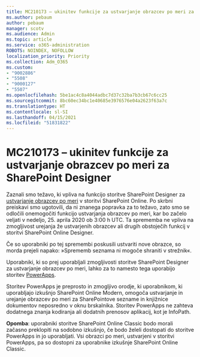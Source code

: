 ```yaml
---
title: MC210173 – ukinitev funkcije za ustvarjanje obrazcev po meri za SharePoint Designer
ms.author: pebaum
author: pebaum
manager: scotv
ms.audience: Admin
ms.topic: article
ms.service: o365-administration
ROBOTS: NOINDEX, NOFOLLOW
localization_priority: Priority
ms.collection: Adm_O365
ms.custom:
- "9002886"
- "5508"
- "9000127"
- "5507"
ms.openlocfilehash: 5be1ac4c8a4044adbc7d37c32ba7b3cb67c6cc25
ms.sourcegitcommit: 8bc60ec34bc1e40685e3976576e04a2623f63a7c
ms.translationtype: HT
ms.contentlocale: sl-SI
ms.lasthandoff: 04/15/2021
ms.locfileid: "51831822"
---
```

# <a name="mc210173---sharepoint-designer-new-custom-form-feature-deprecation"></a>MC210173 – ukinitev funkcije za ustvarjanje obrazcev po meri za SharePoint Designer

Zaznali smo težavo, ki vpliva na funkcijo storitve SharePoint Designer za [ustvarjanje obrazcev po meri](https://support.microsoft.com/en-us/office/create-a-custom-list-form-using-sharepoint-designer-917d8fdb-ee00-4441-adb3-a94612d1d105?ui=en-us&rs=en-us&ad=us#bm2) v storitvi SharePoint Online. Po skrbni preiskavi smo ugotovili, da ni znanega popravka za to težavo, zato smo se odločili onemogočiti funkcijo ustvarjanja obrazcev po meri, kar bo začelo veljati v nedeljo, 25. aprila 2020 ob 3:00 h UTC. Ta sprememba ne vpliva na zmogljivost urejanja že ustvarjenih obrazcev ali drugih obstoječih funkcij v storitvi SharePoint Online Designer.

Če so uporabniki po tej spremembi poskusili ustvariti nove obrazce, so morda prejeli napako: »Sprememb seznama ni mogoče shraniti v strežnik«.

Uporabniki, ki so prej uporabljali zmogljivosti storitve SharePoint Designer za ustvarjanje obrazcev po meri, lahko za to namesto tega uporabijo storitev [PowerApps](https://docs.microsoft.com/powerapps/maker/canvas-apps/customize-list-form).

Storitev PowerApps je preprosto in zmogljivo orodje, ki uporabnikom, ki uporabljajo izkušnjo SharePoint Online Modern, omogoča ustvarjanje in urejanje obrazcev po meri za SharePointove sezname in knjižnice dokumentov neposredno v oknu brskalnika. Storitev PowerApps ne zahteva dodatnega znanja kodiranja ali dodatnih prenosov aplikacij, kot je InfoPath.

**Opomba**: uporabniki storitve SharePoint Online Classic bodo morali začasno preklopiti na sodobno izkušnjo, če bodo želeli dostopati do storitve PowerApps in jo uporabljati. Vsi obrazci po meri, ustvarjeni v storitvi PowerApps, pa so dostopni za uporabnike izkušnje SharePoint Online Classic.

